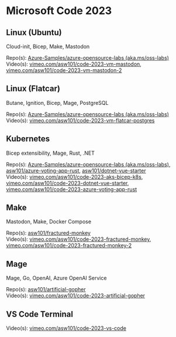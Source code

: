 # Microsoft Code 2023

## Linux (Ubuntu)
Cloud-init, Bicep, Make, Mastodon

Repo(s): [Azure-Samples/azure-opensource-labs (aka.ms/oss-labs)](https://github.com/Azure-Samples/azure-opensource-labs/tree/main/linux/vm-mastodon)  
Video(s): [vimeo.com/asw101/code-2023-vm-mastodon](https://vimeo.com/asw101/code-2023-vm-mastodon), [vimeo.com/asw101/code-2023-vm-mastodon-2](https://vimeo.com/asw101/code-2023-vm-mastodon-2)

## Linux (Flatcar)
Butane, Ignition, Bicep, Mage, PostgreSQL

Repo(s): [Azure-Samples/azure-opensource-labs (aka.ms/oss-labs)](https://github.com/Azure-Samples/azure-opensource-labs/tree/main/linux/vm-flatcar-postgres)  
Video(s): [vimeo.com/asw101/code-2023-vm-flatcar-postgres](https://vimeo.com/asw101/code-2023-vm-flatcar-postgres)

## Kubernetes
Bicep extensibility, Mage, Rust, .NET

Repo(s): [Azure-Samples/azure-opensource-labs (aka.ms/oss-labs)](https://github.com/Azure-Samples/azure-opensource-labs/tree/main/cloud-native/aks-bicep-k8s), [asw101/azure-voting-app-rust](https://github.com/asw101/azure-voting-app-rust), [asw101/dotnet-vue-starter](https://github.com/asw101/dotnet-vue-starter)  
Video(s): [vimeo.com/asw101/code-2023-aks-bicep-k8s](https://vimeo.com/asw101/code-2023-aks-bicep-k8s), [vimeo.com/asw101/code-2023-dotnet-vue-starter](https://vimeo.com/asw101/code-2023-dotnet-vue-starter), [vimeo.com/asw101/code-2023-azure-voting-app-rust](https://vimeo.com/asw101/code-2023-azure-voting-app-rust)

## Make
Mastodon, Make, Docker Compose

Repo(s): [asw101/fractured-monkey](https://github.com/asw101/fractured-monkey)  
Video(s): [vimeo.com/asw101/code-2023-fractured-monkey](https://vimeo.com/asw101/code-2023-fractured-monkey), [vimeo.com/asw101/code-2023-fractured-monkey-2](https://vimeo.com/asw101/code-2023-fractured-monkey-2)

## Mage
Mage, Go, OpenAI, Azure OpenAI Service

Repo(s): [asw101/artificial-gopher](https://github.com/asw101/artificial-gopher)  
Video(s): [vimeo.com/asw101/code-2023-artificial-gopher](https://vimeo.com/asw101/code-2023-artificial-gopher)

## VS Code Terminal  
Video(s): [vimeo.com/asw101/code-2023-vs-code](https://vimeo.com/asw101/code-2023-vs-code)
